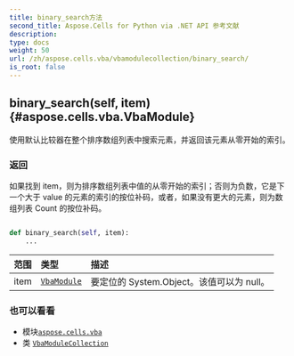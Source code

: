 ```yaml
---
title: binary_search方法
second_title: Aspose.Cells for Python via .NET API 参考文献
description:
type: docs
weight: 50
url: /zh/aspose.cells.vba/vbamodulecollection/binary_search/
is_root: false
---
```

##  binary_search(self, item) {#aspose.cells.vba.VbaModule}
使用默认比较器在整个排序数组列表中搜索元素，并返回该元素从零开始的索引。


### 返回

如果找到 item，则为排序数组列表中值的从零开始的索引；否则为负数，它是下一个大于 value 的元素的索引的按位补码，或者，如果没有更大的元素，则为数组列表 Count 的按位补码。


```python

def binary_search(self, item):
    ...
```


|范围|类型|描述|
| :- | :- | :- |
| item | [`VbaModule`](/cells/python-net/zh/aspose.cells.vba/vbamodule) |要定位的 System.Object。该值可以为 null。|



### 也可以看看
* 模块[`aspose.cells.vba`](../../)
* 类 [`VbaModuleCollection`](/cells/python-net/zh/aspose.cells.vba/vbamodulecollection)
